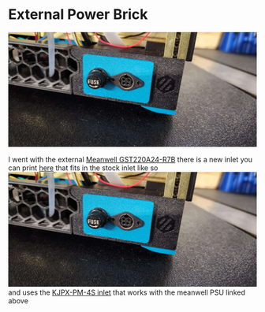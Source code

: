 External Power Brick 
============
![1](Images/3.png) 

I went with the external [Meanwell GST220A24-R7B](https://www.amazon.com/gp/product/B01515NRL2/ref=ppx_yo_dt_b_search_asin_title?ie=UTF8&psc=1) 
there is a new inlet you can print [here](STLs/dc_inlet.stl) that fits in the stock inlet like so ![1](Images/3.png) and uses the 
[KJPX-PM-4S inlet](https://www.digikey.com/en/products/detail/kycon-inc/KPJX-PM-4S/9990081) that works with the meanwell PSU linked above



